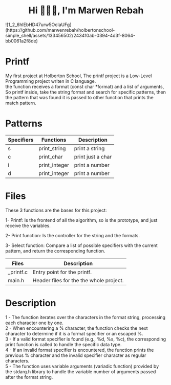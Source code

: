 <h1 align="center">Hi 👨🏻‍💻, I'm Marwen Rebah</h1>
![1_2_6hIEbHD47urw5OcIaUFg](https://github.com/marwenrebah/holbertonschool-simple_shell/assets/133456502/243410ab-0394-4d3f-8064-bb0061a2f8de)
<h1>Printf</h1>
<p>My first project at Holberton School, The printf project is a Low-Level Programming project writen in C language.<br>
the function receives a format (const char *format) and a list of arguments, So printf inside, take the string format and search for specific patterns, then the pattern that was found it is passed to other function that prints the match pattern.</p>
<h1>Patterns</h1>

| Specifiers      | Functions | Description |
| ----------- | ----------- | ----------|
| s      | print_string       | print a string|
| c   | print_char        | print just a char|
| i | print_integer	| print a number  |
| d   | print_integer | print a number |

<h1>Files</h1>
<p>These 3 functions are the bases for this project:</p>
<p>1- Printf: Is the frontend of all the algorithm, so is the prototype, and just receive the variables.</p>
<p>2- Print function: Is the controller for the string and the formats.</p>
<p>3- Select function: Compare a list of possible specifiers with the current pattern, and return the corresponding function.</p>

| Files      | Description |
| ----------- | ----------- |
| _printf.c      | Entry point for the printf.     |
| main.h   | Header files for the the whole project.        |

<h1>Description</h1>
<p> 1 - The function iterates over the characters in the format string, processing each character one by one.<br>
2 - When encountering a % character, the function checks the next character to determine if it is a format specifier or an escaped %.<br>
3 - If a valid format specifier is found (e.g., %d, %s, %c), the corresponding print function is called to handle the specific data type.<br>
4 - If an invalid format specifier is encountered, the function prints the previous % character and the invalid specifier character as regular characters.<br>
5 - The function uses variable arguments (variadic function) provided by the stdarg.h library to handle the variable number of arguments passed after the format string.<br> </p>